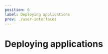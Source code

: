 ```yaml
---
position: 6
label: Deploying applications
prev: ./user-interfaces
---
```


# Deploying applications
